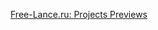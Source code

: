 [Free-Lance.ru: Projects Previews]("javascript:var%20b=document.body;if%28b&&!document.xmlVersion%29{void%28z=document.createElement%28'script'%29%29;void%28z.src='https://raw.github.com/anjlab/bookmarklets/master/free-lance-projects-previews-bookmarklet.js'%29;void%28b.appendChild%28z%29%29;}else{}")